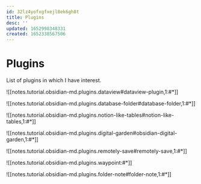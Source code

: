 ```yaml
---
id: 32lz4yofxgfxejl8ek6gh8t
title: Plugins
desc: ''
updated: 1652998348331
created: 1652338567506
---
```

# Plugins

List of plugins in which I have interest.

![[notes.tutorial.obsidian-md.plugins.dataview#dataview-plugin,1:#*]]

![[notes.tutorial.obsidian-md.plugins.database-folder#database-folder,1:#*]]

![[notes.tutorial.obsidian-md.plugins.notion-like-tables#notion-like-tables,1:#*]]

![[notes.tutorial.obsidian-md.plugins.digital-garden#obsidian-digital-garden,1:#*]]

![[notes.tutorial.obsidian-md.plugins.remotely-save#remotely-save,1:#*]]

![[notes.tutorial.obsidian-md.plugins.waypoint:#*]]

![[notes.tutorial.obsidian-md.plugins.folder-note#folder-note,1:#*]]